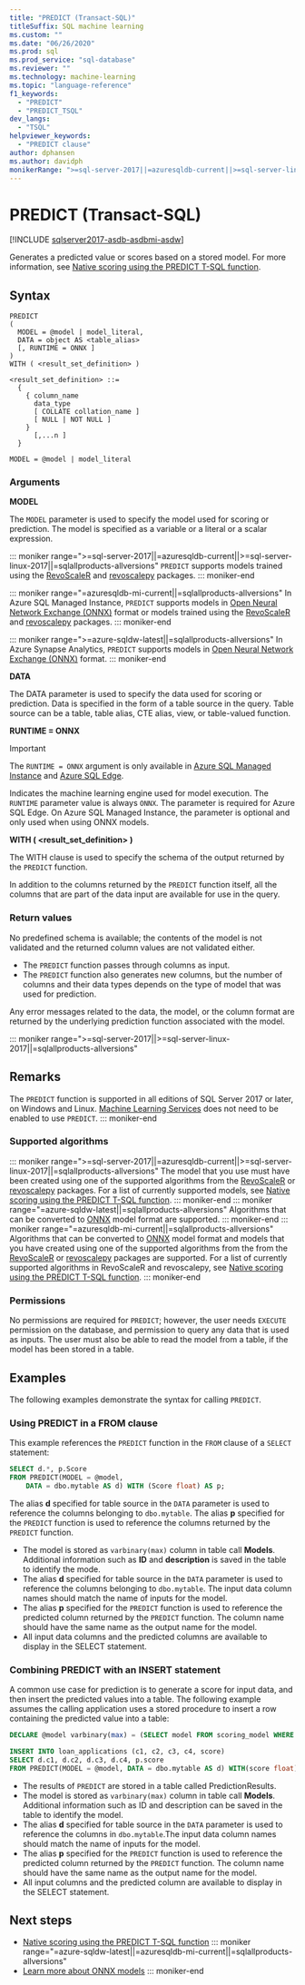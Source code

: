 ```yaml
---
title: "PREDICT (Transact-SQL)"
titleSuffix: SQL machine learning
ms.custom: ""
ms.date: "06/26/2020"
ms.prod: sql
ms.prod_service: "sql-database"
ms.reviewer: ""
ms.technology: machine-learning
ms.topic: "language-reference"
f1_keywords: 
  - "PREDICT"
  - "PREDICT_TSQL"
dev_langs: 
  - "TSQL"
helpviewer_keywords: 
  - "PREDICT clause"
author: dphansen
ms.author: davidph
monikerRange: ">=sql-server-2017||=azuresqldb-current||>=sql-server-linux-2017||=azuresqldb-mi-current||=azure-sqldw-latest||=sqlallproducts-allversions"
---
```

# PREDICT (Transact-SQL)

[!INCLUDE [sqlserver2017-asdb-asdbmi-asdw](../../includes/applies-to-version/sqlserver2017-asdb-asdbmi-asdw.md)]

Generates a predicted value or scores based on a stored model. For more information, see [Native scoring using the PREDICT T-SQL function](../../machine-learning/predictions/native-scoring-predict-transact-sql.md).

## Syntax

```syntaxsql
PREDICT  
(  
  MODEL = @model | model_literal,  
  DATA = object AS <table_alias>
  [, RUNTIME = ONNX ]
)  
WITH ( <result_set_definition> )  

<result_set_definition> ::=  
  {  
    { column_name  
      data_type  
      [ COLLATE collation_name ]  
      [ NULL | NOT NULL ]  
    }  
      [,...n ]  
  }  

MODEL = @model | model_literal  
```

### Arguments

**MODEL**

The `MODEL` parameter is used to specify the model used for scoring or prediction. The model is specified as a variable or a literal or a scalar expression.

::: moniker range=">=sql-server-2017||=azuresqldb-current||>=sql-server-linux-2017||=sqlallproducts-allversions"
`PREDICT` supports models trained using the [RevoScaleR](../../machine-learning/r/ref-r-revoscaler.md) and [revoscalepy](../../machine-learning/python/ref-py-revoscalepy.md) packages.
::: moniker-end

::: moniker range="=azuresqldb-mi-current||=sqlallproducts-allversions"
In Azure SQL Managed Instance, `PREDICT` supports models in [Open Neural Network Exchange (ONNX)](https://onnx.ai/get-started.html) format or models trained using the [RevoScaleR](../../machine-learning/r/ref-r-revoscaler.md) and [revoscalepy](../../machine-learning/python/ref-py-revoscalepy.md) packages.
::: moniker-end

::: moniker range=">=azure-sqldw-latest||=sqlallproducts-allversions"
In Azure Synapse Analytics, `PREDICT` supports models in [Open Neural Network Exchange (ONNX)](https://onnx.ai/get-started.html) format.
::: moniker-end

**DATA**

The DATA parameter is used to specify the data used for scoring or prediction. Data is specified in the form of a table source in the query. Table source can be a table, table alias, CTE alias, view, or table-valued function.

**RUNTIME = ONNX**

> [!IMPORTANT]
> The `RUNTIME = ONNX` argument is only available in [Azure SQL Managed Instance](/azure/azure-sql/managed-instance/machine-learning-services-overview) and [Azure SQL Edge](/azure/sql-database-edge/onnx-overview).

Indicates the machine learning engine used for model execution. The `RUNTIME` parameter value is always `ONNX`. The parameter is required for Azure SQL Edge. On Azure SQL Managed Instance, the parameter is optional and only used when using ONNX models.

**WITH ( <result_set_definition> )**

The WITH clause is used to specify the schema of the output returned by the `PREDICT` function.

In addition to the columns returned by the `PREDICT` function itself, all the columns that are part of the data input are available for use in the query.

### Return values

No predefined schema is available; the contents of the model is not validated and the returned column values are not validated either.

- The `PREDICT` function passes through columns as input.
- The `PREDICT` function also generates new columns, but the number of columns and their data types depends on the type of model that was used for prediction.

Any error messages related to the data, the model, or the column format are returned by the underlying prediction function associated with the model.

::: moniker range=">=sql-server-2017||>=sql-server-linux-2017||=sqlallproducts-allversions"
## Remarks

The `PREDICT` function is supported in all editions of SQL Server 2017 or later, on Windows and Linux. [Machine Learning Services](../../machine-learning/sql-server-machine-learning-services.md) does not need to be enabled to use `PREDICT`.
::: moniker-end

### Supported algorithms

::: moniker range=">=sql-server-2017||=azuresqldb-current||>=sql-server-linux-2017||=sqlallproducts-allversions"
The model that you use must have been created using one of the supported algorithms from the [RevoScaleR](../../machine-learning/r/ref-r-revoscaler.md) or [revoscalepy](../../machine-learning/python/ref-py-revoscalepy.md) packages. For a list of currently supported models, see [Native scoring using the PREDICT T-SQL function](../../machine-learning/predictions/native-scoring-predict-transact-sql.md).
::: moniker-end
::: moniker range="=azure-sqldw-latest||=sqlallproducts-allversions"
Algorithms that can be converted to [ONNX](https://onnx.ai/) model format are supported.
::: moniker-end
::: moniker range="=azuresqldb-mi-current||=sqlallproducts-allversions"
Algorithms that can be converted to [ONNX](https://onnx.ai/) model format and models that you have created using one of the supported algorithms from the from the [RevoScaleR](../../machine-learning/r/ref-r-revoscaler.md) or [revoscalepy](../../machine-learning/python/ref-py-revoscalepy.md) packages are supported. For a list of currently supported algorithms in RevoScaleR and revoscalepy, see [Native scoring using the PREDICT T-SQL function](../../machine-learning/predictions/native-scoring-predict-transact-sql.md).
::: moniker-end

### Permissions

No permissions are required for `PREDICT`; however, the user needs `EXECUTE` permission on the database, and permission to query any data that is used as inputs. The user must also be able to read the model from a table, if the model has been stored in a table.

## Examples

The following examples demonstrate the syntax for calling `PREDICT`.

### Using PREDICT in a FROM clause

This example references the `PREDICT` function in the `FROM` clause of a `SELECT` statement:

```sql
SELECT d.*, p.Score
FROM PREDICT(MODEL = @model,
    DATA = dbo.mytable AS d) WITH (Score float) AS p;
```

The alias **d** specified for table source in the `DATA` parameter is used to reference the columns belonging to `dbo.mytable`. The alias **p** specified for the `PREDICT` function is used to reference the columns returned by the `PREDICT` function.

- The model is stored as `varbinary(max)` column in table call **Models**. Additional information such as **ID** and **description** is saved in the table to identify the mode.
- The alias **d** specified for table source in the `DATA` parameter is used to reference the columns belonging to `dbo.mytable`. The input data column names should match the name of inputs for the model.
- The alias **p** specified for the `PREDICT` function is used to reference the predicted column returned by the `PREDICT` function. The column name should have the same name as the output name for the model.
- All input data columns and the predicted columns are available to display in the SELECT statement.

### Combining PREDICT with an INSERT statement

A common use case for prediction is to generate a score for input data, and then insert the predicted values into a table. The following example assumes the calling application uses a stored procedure to insert a row containing the predicted value into a table:

```sql
DECLARE @model varbinary(max) = (SELECT model FROM scoring_model WHERE model_name = 'ScoringModelV1');

INSERT INTO loan_applications (c1, c2, c3, c4, score)
SELECT d.c1, d.c2, d.c3, d.c4, p.score
FROM PREDICT(MODEL = @model, DATA = dbo.mytable AS d) WITH(score float) AS p;
```

- The results of `PREDICT` are stored in a table called PredictionResults. 
- The model is stored as `varbinary(max)` column in table call **Models**. Additional information such as ID and description can be saved in the table to identify the model.
- The alias **d** specified for table source in the `DATA` parameter is used to reference the columns in `dbo.mytable`.The input data column names should match the name of inputs for the model.
- The alias **p** specified for the `PREDICT` function is used to reference the predicted column returned by the `PREDICT` function. The column name should have the same name as the output name for the model.
- All input columns and the predicted column are available to display in the SELECT statement.

## Next steps

- [Native scoring using the PREDICT T-SQL function](../../machine-learning/predictions/native-scoring-predict-transact-sql.md)
::: moniker range="=azure-sqldw-latest||=azuresqldb-mi-current||=sqlallproducts-allversions"
-	[Learn more about ONNX models](/azure/machine-learning/concept-onnx#get-onnx-models)
::: moniker-end
